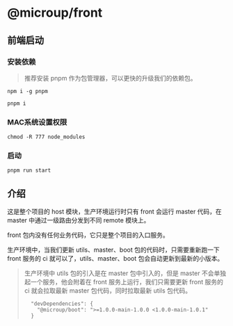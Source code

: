 # @microup/front

## 前端启动

### 安装依赖

> 推荐安装 pnpm 作为包管理器，可以更快的升级我们的依赖包。

`npm i -g pnpm`

```pnpm i```

### MAC系统设置权限

```chmod -R 777 node_modules```

### 启动

```pnpm run start```

## 介绍

这是整个项目的 host 模块，生产环境运行时只有 front 会运行 master 代码，在 master 中通过一级路由分发到不同 remote 模块上。

front 包内没有任何业务代码，它只是整个项目的入口服务。

生产环境中，当我们更新 utils、master、boot 包的代码时，只需要重新跑一下 front 服务的 ci 就可以了，utils、master、boot 包会自动更新到最新的小版本。

> 生产环境中 utils 包的引入是在 master 包中引入的，但是 master 不会单独起一个服务，他会附着在 front 服务上运行，我们只需要更新 front 服务的 ci 就会拉取最新 master 包代码，同时拉取最新 utils 包代码。
>
> ```
>   "devDependencies": {
>     "@microup/boot": ">=1.0.0-main-1.0.0 <1.0.0-main-1.0.1"
>   }
> ```

